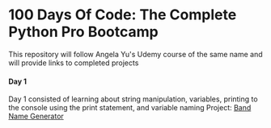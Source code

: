 # 100 Days Of Code: The Complete Python Pro Bootcamp
This repository will follow Angela Yu's Udemy course of the same name and will provide links to completed projects

#### Day 1 ####
Day 1 consisted of learning about string manipulation, variables, printing to the console using the print statement, and variable naming
Project: <a href="">Band Name Generator</a>
